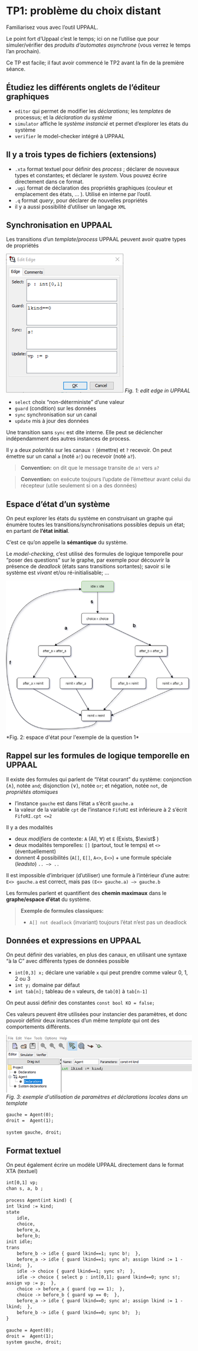 # TP1:  problème du choix distant

Familiarisez vous avec l’outil UPPAAL. 

Le point fort d’Uppaal c’est le temps; ici on ne l’utilise que pour simuler/vérifier des _produits d’automates asynchrone_ (vous verrez le temps l’an prochain).

Ce TP est facile; il faut avoir commencé le TP2 avant la fin de la première séance.



## Étudiez les différents onglets de l’éditeur graphiques

* `editor` qui permet de modifier les _déclarations_; les _templates_ de processus; et la _déclaration du système_
* `simulator` affiche le _système instancié_ et permet d’explorer les états du système
* `verifier` le model-checker intégré à UPPAAL



## Il y a trois types de fichiers (extensions)

* `.xta` format textuel pour définir des _process_ ; déclarer de nouveaux types et constantes; et déclarer le _system_. Vous pouvez écrire directement dans ce format.
* `.ugi` format de déclaration des propriétés graphiques (couleur et emplacement des états, … ). Utilisé en interne par l’outil.
* `.q` format _query_, pour déclarer de nouvelles propriétés
* il y a aussi possibilité d’utiliser un langage `XML`



## Synchronisation en UPPAAL

Les transitions d’un _template_/_process_  UPPAAL peuvent avoir quatre types de propriétés

![Edit edge in UPPAAL](.\docs\1586956621847.png)
*Fig. 1: edit edge in UPPAAL*

* `select` choix “non-déterministe” d’une valeur 
* `guard` (condition) sur les données
* `sync` synchronisation sur un canal
* `update` mis à jour des données

Une transition sans `sync` est dite interne. Elle peut se déclencher indépendamment des autres instances de process.

Il y a deux _polarités_ sur les canaux `!` (émettre) et `?` recevoir.  On peut émettre sur un canal `a` (noté `a!`) ou recevoir (noté `a?`).

> __Convention:__ on dit que le message transite de `a!` vers `a?` 

> __Convention:__ on exécute toujours l’update de l’émetteur avant celui du récepteur (utile seulement si on a des données)



## Espace d’état d’un système

On peut explorer les états du système en construisant un graphe qui énumère toutes les transitions/synchronisations possibles depuis un état; en partant de  __l’état initial__.

C’est ce qu’on appelle la __sémantique__ du système.

Le _model-checking_, c’est utilisé des formules de logique temporelle pour “poser des questions” sur le graphe, par exemple pour découvrir la présence de _deadlock_ (états sans transitions sortantes); savoir si le système est _vivant_ et/ou ré-initialisable; …




<img src=".\docs\state_space.png" alt="State space for the first example" style="zoom:75%;" />
*Fig. 2: espace d'état pour l'exemple de la question 1*



## Rappel sur les formules de logique temporelle en UPPAAL

Il existe des formules qui parlent de “l’état courant” du système: conjonction ($\wedge$), notée `and`; disjonction ($\vee$), notée `or`; et négation, notée `not`, de _propriétés atomiques_ 

* l’instance `gauche` est dans l’état `a` s’écrit `gauche.a`
* la valeur de la variable `cpt` de l’instance `FifoRI` est inférieure à 2  s’écrit `FifoRI.cpt <=2`

Il y a des modalités

* deux _modifiers_  de contexte: `A` (All, $\forall$) et `E` (Exists, $\exist$ )
* deux modalités temporelles: `[]` (partout, tout le temps) et `<>` (éventuellement) 
* donnent 4 possibilités (`A[]`, `E[]`, `A<>`, `E<>`) + une formule spéciale (_leadsto_) `.. –> ..`

Il est impossible d’imbriquer (d’utiliser) une formule à l’intérieur d’une autre: `E<> gauche.a` est correct, mais pas `(E<> gauche.a) –> gauche.b`

Les formules parlent et quantifient des __chemin maximaux__ dans le __graphe/espace d’état__ du système.

> __Exemple de formules classiques:__
>
> * `A[] not deadlock` (invariant) toujours l’état n’est pas un deadlock



## Données et expressions en UPPAAL

On peut définir des variables, en plus des canaux, en utilisant une syntaxe “à la C” avec différents types de données possible

* `int[0,3] x;` déclare une variable `x` qui peut prendre comme valeur 0, 1, 2 ou 3 
* `int y;` domaine par défaut
* `int tab[n];` tableau de `n` valeurs, de `tab[0]` à `tab[n-1]` 

On peut aussi définir des constantes `const bool KO = false;` 

Ces valeurs peuvent être utilisées pour instancier des paramètres, et donc pouvoir définir deux instances d’un même _template_ qui ont des comportements différents.



![parameter](.\docs\1586962032896.png)
*Fig. 3: exemple d'utilisation de paramètres et déclarations locales dans un template*




```uppaal
gauche = Agent(0);
droit =  Agent(1);

system gauche, droit;
```



## Format textuel

On peut également écrire un modèle UPPAAL directement dans le format XTA (textuel)

```uppaal
int[0,1] vp;
chan s, a, b ;

process Agent(int kind) {
int lkind := kind;
state
    idle,
    choice,
    before_a,
    before_b;
init idle;
trans
    before_b -> idle { guard lkind==1; sync b!;  },
    before_a -> idle { guard lkind==1; sync a?; assign lkind := 1 - lkind;  },
    idle -> choice { guard lkind==1; sync s?;  },
    idle -> choice { select p : int[0,1]; guard lkind==0; sync s!; assign vp := p;  },
    choice -> before_a { guard (vp == 1);  },
    choice -> before_b { guard vp == 0;  },
    before_a -> idle { guard lkind==0; sync a!; assign lkind := 1 - lkind;  },
    before_b -> idle { guard lkind==0; sync b?;  };
}

gauche = Agent(0);
droit =  Agent(1);
system gauche, droit;
```

